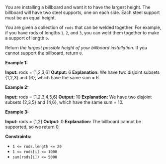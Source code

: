 
You are installing a billboard and want it to have the largest height. The billboard will have two steel supports, one on each side. Each steel support must be an equal height.

You are given a collection of  `rods`  that can be welded together. For example, if you have rods of lengths  `1`,  `2`, and  `3`, you can weld them together to make a support of length  `6`.

Return  _the largest possible height of your billboard installation_. If you cannot support the billboard, return  `0`.

**Example 1:**

**Input:** rods = [1,2,3,6]
**Output:** 6
**Explanation:** We have two disjoint subsets {1,2,3} and {6}, which have the same sum = 6.

**Example 2:**

**Input:** rods = [1,2,3,4,5,6]
**Output:** 10
**Explanation:** We have two disjoint subsets {2,3,5} and {4,6}, which have the same sum = 10.

**Example 3:**

**Input:** rods = [1,2]
**Output:** 0
**Explanation:** The billboard cannot be supported, so we return 0.

**Constraints:**

-   `1 <= rods.length <= 20`
-   `1 <= rods[i] <= 1000`
-   `sum(rods[i]) <= 5000`